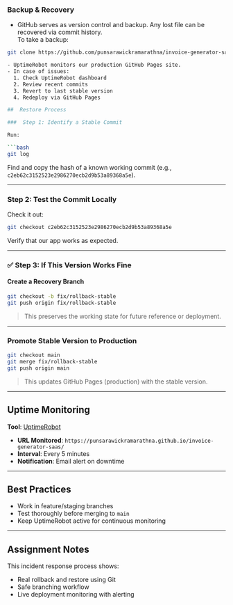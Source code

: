 ### Backup & Recovery

- GitHub serves as version control and backup. Any lost file can be recovered via commit history.  
To take a backup:
```bash
git clone https://github.com/punsarawickramarathna/invoice-generator-saas.git

- UptimeRobot monitors our production GitHub Pages site.
- In case of issues:
  1. Check UptimeRobot dashboard
  2. Review recent commits
  3. Revert to last stable version
  4. Redeploy via GitHub Pages

##  Restore Process

###  Step 1: Identify a Stable Commit

Run:

```bash
git log
```

Find and copy the hash of a known working commit (e.g., `c2eb62c3152523e2986270ecb2d9b53a89368a5e`).

---

###  Step 2: Test the Commit Locally

Check it out:

```bash
git checkout c2eb62c3152523e2986270ecb2d9b53a89368a5e
```

Verify that our app works as expected.

---

### ✅ Step 3: If This Version Works Fine

#### Create a Recovery Branch

```bash
git checkout -b fix/rollback-stable
git push origin fix/rollback-stable
```

> This preserves the working state for future reference or deployment.

---

### Promote Stable Version to Production

```bash
git checkout main
git merge fix/rollback-stable
git push origin main
```

> This updates GitHub Pages (production) with the stable version.

---

##  Uptime Monitoring

**Tool**: [UptimeRobot](https://uptimerobot.com)

- **URL Monitored**: `https://punsarawickramarathna.github.io/invoice-generator-saas/`
- **Interval**: Every 5 minutes
- **Notification**: Email alert on downtime

---

## Best Practices

- Work in feature/staging branches
- Test thoroughly before merging to `main`
- Keep UptimeRobot active for continuous monitoring

---

## Assignment Notes

This incident response process shows:

- Real rollback and restore using Git
- Safe branching workflow
- Live deployment monitoring with alerting
